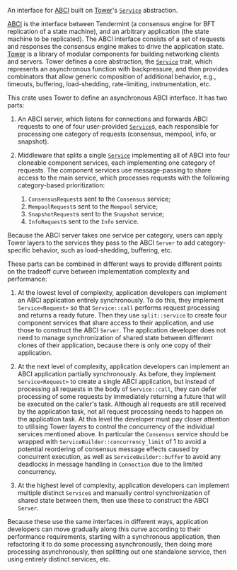 An interface for [ABCI] built on [Tower]'s [`Service`][svc] abstraction.

[ABCI] is the interface between Tendermint (a consensus engine for BFT
replication of a state machine), and an arbitrary application (the state
machine to be replicated). The ABCI interface consists of a set of requests
and responses the consensus engine makes to drive the application state.
[Tower] is a library of modular components for building networking clients
and servers. Tower defines a core abstraction, the [`Service`][svc] trait,
which represents an asynchronous function with backpressure, and then
provides combinators that allow generic composition of additional behavior,
e.g., timeouts, buffering, load-shedding, rate-limiting, instrumentation,
etc.

This crate uses Tower to define an asynchronous ABCI interface.  It has two parts:

1. An ABCI server, which listens for connections and forwards ABCI requests to one of four user-provided [`Service`][svc]s, each responsible for processing one category of requests (consensus, mempool, info, or snapshot).

2. Middleware that splits a single [`Service`][svc] implementing all of ABCI into four cloneable component services, each implementing one category of requests. The component services use message-passing to share access to the main service, which processes requests with the following category-based prioritization:
    1. `ConsensusRequest`s sent to the `Consensus` service;
    2. `MempoolRequest`s sent to the `Mempool` service;
    3. `SnapshotRequest`s sent to the `Snapshot` service;
    4. `InfoRequest`s sent to the `Info` service.

Because the ABCI server takes one service per category, users can apply Tower
layers to the services they pass to the ABCI `Server` to add
category-specific behavior, such as load-shedding, buffering, etc.

These parts can be combined in different ways to provide different points on
the tradeoff curve between implementation complexity and performance:

1. At the lowest level of complexity, application developers can implement an ABCI application entirely synchronously. To do this, they implement `Service<Request>` so that `Service::call` performs request processing and returns a ready future. Then they use `split::service` to create four component services that share access to their application, and use those to construct the ABCI `Server`. The application developer does not need to manage synchronization of shared state between different clones of their application, because there is only one copy of their application.

2. At the next level of complexity, application developers can implement an ABCI application partially synchronously. As before, they implement `Service<Request>` to create a single ABCI application, but instead of processing all requests in the body of `Service::call`, they can defer processing of some requests by immediately returning a future that will be executed on the caller's task. Although all requests are still received by the application task, not all request processing needs to happen on the application task. At this level the developer must pay closer attention to utilising Tower layers to control the concurrency of the individual services mentioned above. In particular the `Consensus` service should be wrapped with `ServiceBuilder::concurrency_limit` of 1 to avoid a potential reordering of consensus message effects caused by concurrent execution, as well as `ServiceBuilder::buffer` to avoid any deadlocks in message handling in `Connection` due to the limited concurrency.

3. At the highest level of complexity, application developers can implement multiple distinct `Service`s and manually control synchronization of shared state between them, then use these to construct the ABCI `Server`.

Because these use the same interfaces in different ways, application
developers can move gradually along this curve according to their performance
requirements, starting with a synchronous application, then refactoring it to
do some processing asynchronously, then doing more processing asynchronously,
then splitting out one standalone service, then using entirely distinct
services, etc.

[ABCI]: https://docs.tendermint.com/master/spec/abci/
[Tower]: https://docs.rs/tower
[svc]: https://docs.rs/tower/0.4.6/tower/trait.Service.html
